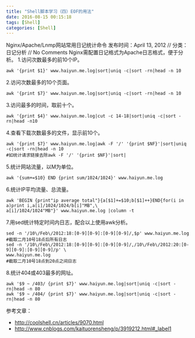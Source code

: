 ```yaml
---
title: "Shell脚本学习（四）EOF的用法"
date: 2016-08-15 00:15:18
tags: [Shell]
categories: [Shell]
---
```


Nginx/Apache/Lnmp网站常用日记统计命令
发布时间：April 13, 2012 // 分类：日记分析 // No Comments
Nginx需配置日记格式为Apache日志格式，便于分析。
1.访问次数最多的前10个IP。

```
awk '{print $1}' www.haiyun.me.log|sort|uniq -c|sort -rn|head -n 10
```

2.访问次数最多的10个页面。

```
awk '{print $7}' www.haiyun.me.log|sort|uniq -c|sort -rn|head -n 10
```

3.访问最多的时间，取前十个。

```
awk '{print $4}' www.haiyun.me.log|cut -c 14-18|sort|uniq -c|sort -rn|head -n10
```

4.查看下载次数最多的文件，显示前10个。

```
awk '{print $7}' www.haiyun.me.log|awk -F '/' '{print $NF}'|sort|uniq -c|sort -rn|head -n 10
#如统计请求链接去除awk -F '/' '{print $NF}'|sort|
```

5.统计网站流量，以M为单位。

```
awk '{sum+=$10} END {print sum/1024/1024}' www.haiyun.me.log
```

6.统计IP平均流量、总流量。

```
awk 'BEGIN {print"ip average total"}{a[$1]+=$10;b[$1]++}END{for(i in a)print i,a[i]/1024/1024/b[i]"MB",\
a[i]/1024/1024"MB"}' www.haiyun.me.log |column -t
```

7.用sed统计特定时间内日志，配合以上使用awk分析。

```
sed -n '/10\/Feb\/2012:18:[0-9][0-9]:[0-9][0-9]/,$p' www.haiyun.me.log
#截取二月10号18点后所有日志
sed -n '/10\/Feb\/2012:18:[0-9][0-9]:[0-9][0-9]/,/10\/Feb\/2012:20:[0-9][0-9]:[0-9][0-9]/p' \
www.haiyun.me.log
#截取二月10号18点到20点之间日志
```

8.统计404或403最多的网址。

```
awk '$9 ~ /403/ {print $7}' www.haiyun.me.log|sort|uniq -c|sort -rn|head -n 80
awk '$9 ~ /404/ {print $7}' www.haiyun.me.log|sort|uniq -c|sort -rn|head -n 80
```

参考文章：

- http://coolshell.cn/articles/9070.html
- http://www.cnblogs.com/kaituorensheng/p/3919212.html#_label1
